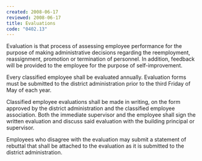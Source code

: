 ```yaml
---
created: 2008-06-17
reviewed: 2008-06-17
title: Evaluations
code: "0402.13"
---
```


Evaluation is that process of assessing employee performance for the purpose of making administrative decisions regarding the reemployment, reassignment, promotion or termination of personnel. In addition, feedback will be provided to the employee for the purpose of self-improvement.

Every classified employee shall be evaluated annually. Evaluation forms must be submitted to the district administration prior to the third Friday of May of each year.

Classified employee evaluations shall be made in writing, on the form approved by the district administration and the classified employee association. Both the immediate supervisor and the employee shall sign the written evaluation and discuss said evaluation with the building principal or supervisor.

Employees who disagree with the evaluation may submit a statement of rebuttal that shall be attached to the evaluation as it is submitted to the district administration.
